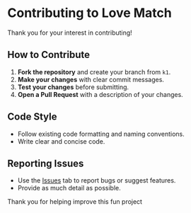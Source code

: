 # Contributing to Love Match

Thank you for your interest in contributing!

## How to Contribute

1. **Fork the repository** and create your branch from `k1`.
2. **Make your changes** with clear commit messages.
3. **Test your changes** before submitting.
4. **Open a Pull Request** with a description of your changes.

## Code Style

- Follow existing code formatting and naming conventions.
- Write clear and concise code.

## Reporting Issues

- Use the [Issues](https://github.com/HarenaFiantso/love-match-react/issues) tab to report bugs or suggest features.
- Provide as much detail as possible.

Thank you for helping improve this fun project